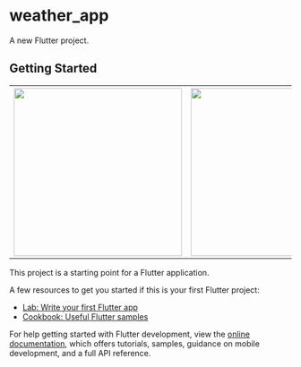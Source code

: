 # weather_app

A new Flutter project.

## Getting Started
<table>
<tr>
  

<th><img src="https://user-images.githubusercontent.com/72551841/195533803-11ecafb5-8ec8-4d35-99f9-0a8129e78989.png" width="300"></th>
<th><img src="https://user-images.githubusercontent.com/72551841/195534051-be960605-86cd-47a6-8a40-77c0dfb84672.png" width="300"></th>
 <th><img src="https://user-images.githubusercontent.com/72551841/195535002-2948a531-b533-4a39-a14d-d82aeba7fe61.png" width="300"></th>
  

</tr>

</table>




This project is a starting point for a Flutter application.

A few resources to get you started if this is your first Flutter project:

- [Lab: Write your first Flutter app](https://docs.flutter.dev/get-started/codelab)
- [Cookbook: Useful Flutter samples](https://docs.flutter.dev/cookbook)

For help getting started with Flutter development, view the
[online documentation](https://docs.flutter.dev/), which offers tutorials,
samples, guidance on mobile development, and a full API reference.
